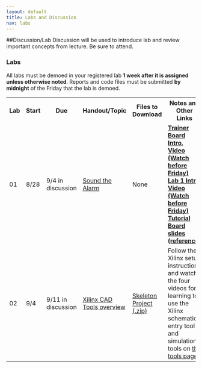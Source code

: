```yaml
---
layout: default
title: Labs and Discussion
nav: labs
---
```


##Discussion/Lab
Discussion will be used to introduce lab and review important concepts from lecture.  Be sure to attend.

### Labs

All labs must be demoed in your registered lab **1 week after it is assigned unless otherwise noted**.  Reports and code files must be submitted **by midnight** of the Friday that the lab is demoed.

<table>
<tbody>
<tr>
    <th>Lab</th>
    <th>Start</th>
    <th>Due</th>
    <th>Handout/Topic</th>
    <th>Files to Download</th>
    <th>Notes and Other Links</th>
    <th>Submission</th>
</tr>
<tr>
    <td>01</td>
    <td>8/28</td>
    <td>9/4 in discussion</td>
    <td><a href="http://ee.usc.edu/~redekopp/ee209/ee209_lab1.pdf">Sound the Alarm</a></td>
    <td>None</td>
    <td><strong><a href="http://ee.usc.edu/~redekopp/Streaming/ee101_trainerboard_tutorial/ee101_trainerboard_tutorial.html">Trainer Board Intro. Video (Watch before Friday)</a><strong><br>
    <strong><a href="http://ee.usc.edu/~redekopp/Streaming/ee101_lab1_intro/ee101_lab1_intro.html">Lab 1 Intro Video (Watch before Friday)</a><strong><br>
    <a href="http://ee.usc.edu/~redekopp/ee209/ee209_lab1_board_slides.pdf">Tutorial Board slides (reference)</a></td>
    <td>Hard copy</td>
</tr>
<tr>
    <td>02</td>
    <td>9/4</td>
    <td>9/11 in discussion</t>
    <td><a href="http://ee.usc.edu/~redekopp/ee209/ee209_lab2.pdf">Xilinx CAD Tools overview</a></td>
    <td><a href="http://ee.usc.edu/~redekopp/ee209/xilinx_intro.zip">Skeleton Project (.zip)</a></td>
    <td>Follow the Xilinx setup instructions and watch the four videos for learning to use the Xilinx schematic entry tool and simulation tools  on <a href="http://bits.usc.edu/ee209/tools.html">the tools page</a>.</td>
    <td>Hard copy / Print-outs</td>
</tr>
</tbody>
</table>

